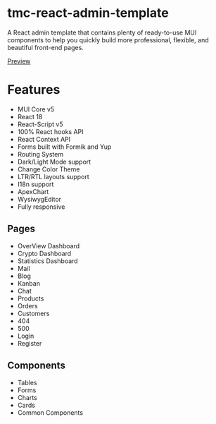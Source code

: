 # tmc-react-admin-template

A React admin template that contains plenty of ready-to-use MUI components to help you quickly build more professional, flexible, and beautiful front-end pages.

[Preview](https://themarscloud.com)

# Features
- MUI Core v5
- React 18
- React-Script v5 
- 100% React hooks API
- React Context API
- Forms built with Formik and Yup
- Routing System
- Dark/Light Mode support
- Change Color Theme
- LTR/RTL layouts support
- I18n support
- ApexChart
- WysiwygEditor
- Fully responsive

## Pages
- OverView Dashboard
- Crypto Dashboard 
- Statistics Dashboard 
- Mail
- Blog
- Kanban
- Chat 
- Products
- Orders
- Customers
- 404
- 500
- Login
- Register


## Components
- Tables
- Forms
- Charts
- Cards
- Common Components
